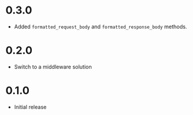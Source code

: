 # 0.3.0
* Added `formatted_request_body` and `formatted_response_body` methods.

# 0.2.0
* Switch to a middleware solution

# 0.1.0
* Initial release

